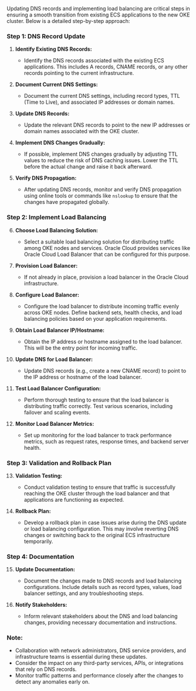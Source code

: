 Updating DNS records and implementing load balancing are critical steps in ensuring a smooth transition from existing ECS applications to the new OKE cluster. Below is a detailed step-by-step approach:

### Step 1: DNS Record Update

1. **Identify Existing DNS Records:**
   - Identify the DNS records associated with the existing ECS applications. This includes A records, CNAME records, or any other records pointing to the current infrastructure.

2. **Document Current DNS Settings:**
   - Document the current DNS settings, including record types, TTL (Time to Live), and associated IP addresses or domain names.

3. **Update DNS Records:**
   - Update the relevant DNS records to point to the new IP addresses or domain names associated with the OKE cluster.

4. **Implement DNS Changes Gradually:**
   - If possible, implement DNS changes gradually by adjusting TTL values to reduce the risk of DNS caching issues. Lower the TTL before the actual change and raise it back afterward.

5. **Verify DNS Propagation:**
   - After updating DNS records, monitor and verify DNS propagation using online tools or commands like `nslookup` to ensure that the changes have propagated globally.

### Step 2: Implement Load Balancing

6. **Choose Load Balancing Solution:**
   - Select a suitable load balancing solution for distributing traffic among OKE nodes and services. Oracle Cloud provides services like Oracle Cloud Load Balancer that can be configured for this purpose.

7. **Provision Load Balancer:**
   - If not already in place, provision a load balancer in the Oracle Cloud infrastructure.

8. **Configure Load Balancer:**
   - Configure the load balancer to distribute incoming traffic evenly across OKE nodes. Define backend sets, health checks, and load balancing policies based on your application requirements.

9. **Obtain Load Balancer IP/Hostname:**
   - Obtain the IP address or hostname assigned to the load balancer. This will be the entry point for incoming traffic.

10. **Update DNS for Load Balancer:**
    - Update DNS records (e.g., create a new CNAME record) to point to the IP address or hostname of the load balancer.

11. **Test Load Balancer Configuration:**
    - Perform thorough testing to ensure that the load balancer is distributing traffic correctly. Test various scenarios, including failover and scaling events.

12. **Monitor Load Balancer Metrics:**
    - Set up monitoring for the load balancer to track performance metrics, such as request rates, response times, and backend server health.

### Step 3: Validation and Rollback Plan

13. **Validation Testing:**
    - Conduct validation testing to ensure that traffic is successfully reaching the OKE cluster through the load balancer and that applications are functioning as expected.

14. **Rollback Plan:**
    - Develop a rollback plan in case issues arise during the DNS update or load balancing configuration. This may involve reverting DNS changes or switching back to the original ECS infrastructure temporarily.

### Step 4: Documentation

15. **Update Documentation:**
    - Document the changes made to DNS records and load balancing configurations. Include details such as record types, values, load balancer settings, and any troubleshooting steps.

16. **Notify Stakeholders:**
    - Inform relevant stakeholders about the DNS and load balancing changes, providing necessary documentation and instructions.

### Note:
- Collaboration with network administrators, DNS service providers, and infrastructure teams is essential during these updates.
- Consider the impact on any third-party services, APIs, or integrations that rely on DNS records.
- Monitor traffic patterns and performance closely after the changes to detect any anomalies early on.
